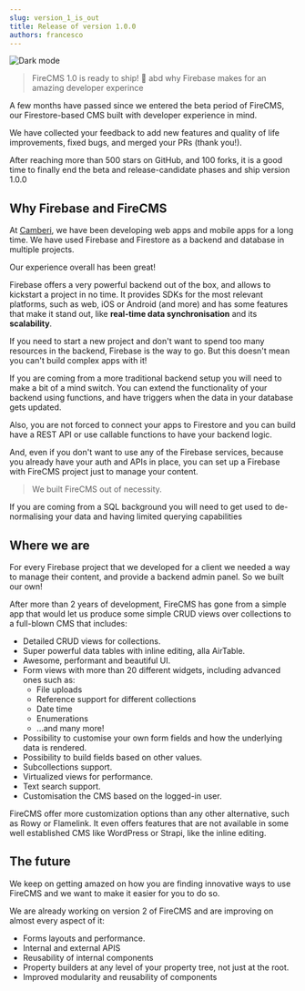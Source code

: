 ```yaml
---
slug: version_1_is_out
title: Release of version 1.0.0
authors: francesco
---
```


![Dark mode](../static/img/dark_mode.png)

> FireCMS 1.0 is ready to ship! 🙌 abd why Firebase makes for an amazing developer
> experince

A few months have passed since we entered the beta period of FireCMS, our
Firestore-based CMS built with developer experience in mind.

We have collected your feedback to add new features and quality of life
improvements, fixed bugs, and merged your PRs (thank you!).

After reaching more than 500 stars on GitHub, and 100 forks, it is a good time
to finally end the beta and release-candidate phases and ship version 1.0.0

## Why Firebase and FireCMS

At [Camberi](https://camberi.com), we have been developing web apps and mobile apps for a long time. We have
used Firebase and Firestore as a backend and database in multiple projects.

<!-- truncate -->

Our experience overall has been great!

Firebase offers a very powerful backend out of the box, and allows to kickstart
a project in no time. It provides SDKs for the most relevant platforms, such as web,
iOS or Android (and more) and has some features that make it stand out, like
**real-time data synchronisation** and its **scalability**.

If you need to start a new project and don't want to spend too many resources in
the backend, Firebase is the way to go. But this doesn't mean you can't build complex
apps with it!

If you are coming from a more traditional backend setup you will need to make a
bit of a mind switch. You can extend the functionality of your backend using functions,
and have triggers when the data in your database gets updated.

Also, you are not forced to connect your apps to Firestore and you can build
have a REST API or use callable functions to have your backend logic.

And, even if you don't want to use any of the Firebase services, because you
already have your auth and APIs in place, you can set up a Firebase with FireCMS
project just to manage your content.

> We built FireCMS out of necessity.

If you are coming from a SQL background you will need to get used to de-normalising
your data and having limited querying capabilities

## Where we are

For every Firebase project that we developed for a client we needed a way to
manage their content, and provide a backend admin panel. So we built our own!

After more than 2 years
of development, FireCMS has gone from a simple app that would let us produce
some simple CRUD views over collections to a full-blown CMS that includes:

- Detailed CRUD views for collections.
- Super powerful data tables with inline editing, alla AirTable.
- Awesome, performant and beautiful UI.
- Form views with more than 20 different widgets, including advanced ones such
  as:
    - File uploads
    - Reference support for different collections
    - Date time
    - Enumerations
    - ...and many more!
- Possibility to customise your own form fields and how the underlying data is
  rendered.
- Possibility to build fields based on other values.
- Subcollections support.
- Virtualized views for performance.
- Text search support.
- Customisation the CMS based on the logged-in user.

FireCMS offer more customization options than any other alternative, such as
Rowy or Flamelink. It even offers features that are not available in some well
established CMS like WordPress or Strapi, like the inline editing.

## The future

We keep on getting amazed on how you are finding innovative ways to use
FireCMS and we want to make it easier for you to do so.

We are already working on version 2 of FireCMS and are improving on almost every
aspect of it:

- Forms layouts and performance.
- Internal and external APIS
- Reusability of internal components
- Property builders at any level of your property tree, not just at the root.
- Improved modularity and reusability of components
